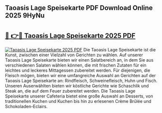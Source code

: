 ## Taoasis Lage Speisekarte PDF Download Online 2025 9HyNu

# <h2><a href="http://gc85xfh.nevu.top/?p=Taoasis+Lage+Speisekarte">🔗 👉🔴 Taoasis Lage Speisekarte 2025 PDF</a></h2>

[![Taoasis Lage Speisekarte 2025 PDF](https://i.imgur.com/dBaPXMq.png)](http://gc85xfh.nevu.top/?p=Taoasis+Lage+Speisekarte)
Die Taoasis Lage Speisekarte ist die Kunst, zwischen einer Vielzahl von Gerichten zu wählen. Auf unserer Taoasis Lage Speisekarte bieten wir einen Salatbereich an, in dem Sie aus verschiedenen Salaten wählen können, die mit frischen Zutaten für ein leichtes und leckeres Mittagessen zubereitet werden. Für diejenigen, die Fleisch mögen, bieten wir eine umfangreiche Auswahl an Gerichten auf der Taoasis Lage Speisekarte an: Rindfleisch, Schweinefleisch, Huhn und Fisch. Unseren Auserwählten bieten wir köstliche Gerichte wie Schaschlik und Steak an, die auf dem Feuer zubereitet werden. Die Taoasis Lage Speisekarte unserer Cafeteria bietet eine große Auswahl an Desserts, von traditionellen Kuchen und Kuchen bis hin zu erlesenen Crème Brûlée und Schokoladen-Eclairs.
